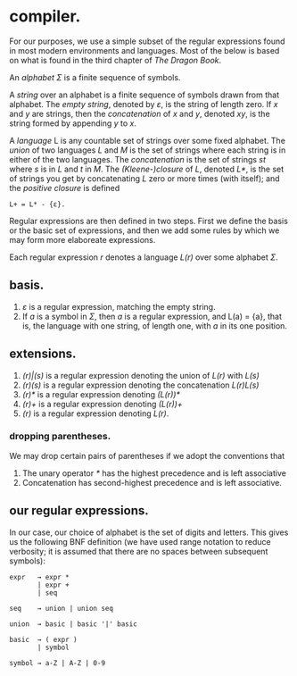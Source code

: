 # compiler.

For our purposes, we use a simple subset of the regular expressions found in most modern
environments and languages. Most of the below is based on what is found in the third chapter of
_The Dragon Book_.

An _alphabet_ *Σ* is a finite sequence of symbols.

A _string_ over an alphabet is a finite sequence of symbols drawn from that alphabet. The _empty
string_, denoted by *ε*, is the string of length zero.
If *x* and *y* are strings, then the _concatenation_ of *x* and *y*, denoted *xy*, is the string
formed by appending *y* to *x*.

A _language_ L is any countable set of strings over some fixed alphabet.
The _union_ of two languages _L_ and _M_ is the set of strings where each string is in either of the
two languages. The _concatenation_ is the set of strings _st_ where _s_ is in _L_ and _t_ in _M_.
The _(Kleene-)closure_ of _L_, denoted _L*_, is the set of strings you get by concatenating _L_ zero
or more times (with itself); and the _positive closure_ is defined
```
L+ = L* - {ε}.
```

Regular expressions are then defined in two steps. First we define the basis or the basic set of
expressions, and then we add some rules by which we may form more elaboreate expressions.

Each regular expression _r_ denotes a language _L(r)_ over some alphabet _Σ_.

## basis.

1. _ε_ is a regular expression, matching the empty string.
2. If _a_ is a symbol in _Σ_, then _a_ is a regular expression, and
L(a) = {a},
that is, the language with one string, of length one, with _a_ in its one position.

## extensions.

1. _(r)|(s)_ is a regular expression denoting the union of _L(r)_ with _L(s)_
2. _(r)(s)_ is a regular expression denoting the concatenation _L(r)L(s)_
3. _(r)*_ is a regular expression denoting _(L(r))*_
4. _(r)+_ is a regular expression denoting _(L(r))+_
5. _(r)_ is a regular expression denoting _L(r)_.

### dropping parentheses.

We may drop certain pairs of parentheses if we adopt the conventions that

1. The unary operator _*_ has the highest precedence and is left associative
2. Concatenation has second-highest precedence and is left associative.


## our regular expressions.

In our case, our choice of alphabet is the set of digits and letters. This gives us the following
BNF definition (we have used range notation to reduce verbosity; it is assumed that there are no
spaces between subsequent symbols):

```
expr   → expr *
       | expr +
       | seq

seq    → union | union seq

union  → basic | basic '|' basic

basic  → ( expr ) 
       | symbol

symbol → a-Z | A-Z | 0-9
```

